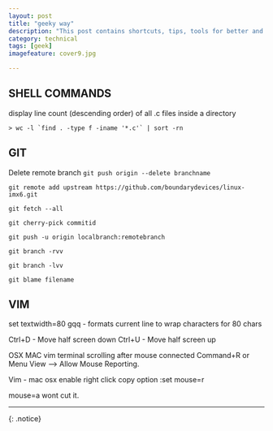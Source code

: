 ```yaml
---
layout: post
title: "geeky way"
description: "This post contains shortcuts, tips, tools for better and faster nerdy geek programmer."
category: technical
tags: [geek]
imagefeature: cover9.jpg

---
```


## **SHELL COMMANDS**
display line count (descending order) of all .c files inside a directory

```
> wc -l `find . -type f -iname '*.c'` | sort -rn

```

## **GIT**
Delete remote branch
`git push origin --delete branchname`

`git remote add upstream https://github.com/boundarydevices/linux-imx6.git`

`git fetch --all`

`git cherry-pick commitid`

`git push -u origin localbranch:remotebranch`

`git branch -rvv`

`git branch -lvv`

`git blame filename`

## **VIM**
set textwidth=80
gqq - formats current line to wrap characters for 80 chars

Ctrl+D - Move half screen down
Ctrl+U - Move half screen up

OSX MAC vim terminal scrolling after mouse connected
Command+R or Menu View --> Allow Mouse Reporting.

Vim - mac osx enable right click copy option
:set mouse=r

mouse=a wont cut it.

---


{: .notice}
